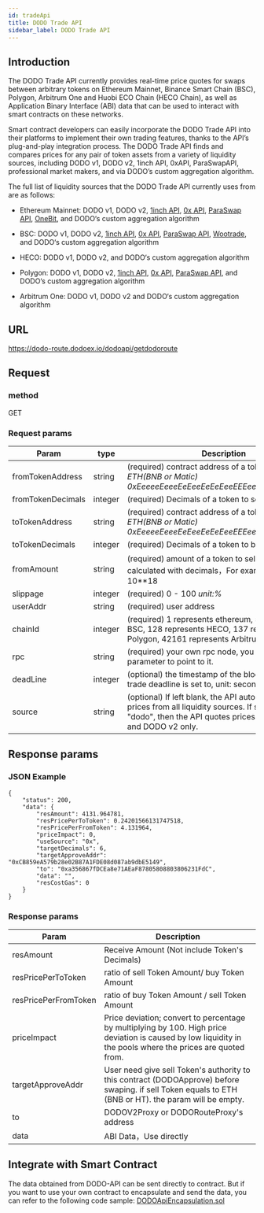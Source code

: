 ```yaml
---
id: tradeApi
title: DODO Trade API
sidebar_label: DODO Trade API
---
```


## Introduction

The DODO Trade API currently provides real-time price quotes for swaps between arbitrary tokens on Ethereum Mainnet, Binance Smart Chain (BSC), Polygon, Arbitrum One and Huobi ECO Chain (HECO Chain), as well as Application Binary Interface (ABI) data that can be used to interact with smart contracts on these networks. 

Smart contract developers can easily incorporate the DODO Trade API into their platforms to implement their own trading features, thanks to the API’s plug-and-play integration process. The DODO Trade API finds and compares prices for any pair of token assets from a variety of liquidity sources, including DODO v1, DODO v2, 1inch API, 0xAPI, ParaSwapAPI, professional market makers, and via DODO’s custom aggregation algorithm.

The full list of liquidity sources that the DODO Trade API currently uses from are as follows:

- Ethereum Mainnet: DODO v1, DODO v2, [1inch API](https://docs.1inch.io/api/), [0x API](https://0x.org/), [ParaSwap API](https://developers.paraswap.network/), [OneBit](https://onebitquant.com/), and DODO‘s custom aggregation algorithm 

- BSC: DODO v1, DODO v2, [1inch API](https://docs.1inch.io/api/), [0x API](https://0x.org/), [ParaSwap API](https://developers.paraswap.network/), [Wootrade](https://woo.network/), and DODO‘s custom aggregation algorithm

- HECO: DODO v1, DODO v2, and DODO‘s custom aggregation algorithm 

- Polygon: DODO v1, DODO v2, [1inch API](https://docs.1inch.io/api/), [0x API](https://0x.org/), [ParaSwap API](https://developers.paraswap.network/), and DODO‘s custom aggregation algorithm 

- Arbitrum One: DODO v1, DODO v2 and DODO‘s custom aggregation algorithm 

## URL

https://dodo-route.dodoex.io/dodoapi/getdodoroute

## Request

### method

GET

### Request params

| Param                       | type         | Description                                                      |
| ----------------------------| ------------ | -----------------------------------------------------------------|
| fromTokenAddress            | string       | (required)  contract address of a token to sell *ETH(BNB or Matic)  0xEeeeeEeeeEeEeeEeEeEeeEEEeeeeEeeeeeeeEEeE*  |
| fromTokenDecimals           | integer      | (required)  Decimals of a token to sell |
| toTokenAddress              | string       | (required)  contract address of a token to buy *ETH(BNB or Matic)  0xEeeeeEeeeEeEeeEeEeEeeEEEeeeeEeeeeeeeEEeE*   |
| toTokenDecimals             | integer      | (required)  Decimals of a token to buy  |
| fromAmount                  | string       | (required)  amount of a token to sell  NOTE：calculated with decimals，For example 1ETH =  10**18 |
| slippage                    | integer      | (required)  0 - 100   *unit:%* |
| userAddr                    | string       | (required)  user address |
| chainId                     | integer      | (required)  1 represents ethereum, 56 represents BSC, 128 represents HECO, 137 represents Polygon, 42161 represents Arbitrum one |
| rpc                         | string       | (required)  your own rpc node, you can set this parameter to point to it.  |
| deadLine                    | integer      | (optional)  the timestamp of the block where the trade deadline is set to, unit: second |
| source                      | string       | (optional)  If left blank, the API automatically quotes prices from all liquidity sources. If source is set to "dodo", then the API quotes prices from DODO v1 and DODO v2 only. |



## Response params

### JSON Example

```
{
    "status": 200,
    "data": {
        "resAmount": 4131.964781,
        "resPricePerToToken": 0.24201566131747518,
        "resPricePerFromToken": 4.131964,
        "priceImpact": 0,
        "useSource": "0x",
        "targetDecimals": 6,
        "targetApproveAddr": "0xCB859eA579b28e02B87A1FDE08d087ab9dbE5149",
        "to": "0xa356867fDCEa8e71AEaF87805808803806231FdC",
        "data": "",
        "resCostGas": 0
    }
}

```

### Response params

| Param                          | Description                                                           |
| ------------------------------ | ----------------------------------------------------------------------|
| resAmount                      | Receive Amount (Not include Token's Decimals) |
| resPricePerToToken             | ratio of sell Token Amount/ buy Token Amount |
| resPricePerFromToken           | ratio of buy Token Amount / sell Token Amount |
| priceImpact                    | Price deviation; convert to percentage by multiplying by 100. High price deviation is caused by low liquidity in the pools where the prices are quoted from. |
| targetApproveAddr              | User need give sell Token's authority to this contract (DODOApprove) before swaping. if sell Token equals to ETH (BNB or HT). the param will be empty.  |
| to                             | DODOV2Proxy or DODORouteProxy's address |
| data                           | ABI Data，Use directly  |


## Integrate with Smart Contract

The data obtained from DODO-API can be sent directly to contract. But if you want to use your own contract to encapsulate and send the data, you can refer to the following code sample: [DODOApiEncapsulation.sol](https://github.com/DODOEX/dodo-example/blob/main/contracts/DODOApiEncapsulation.sol)